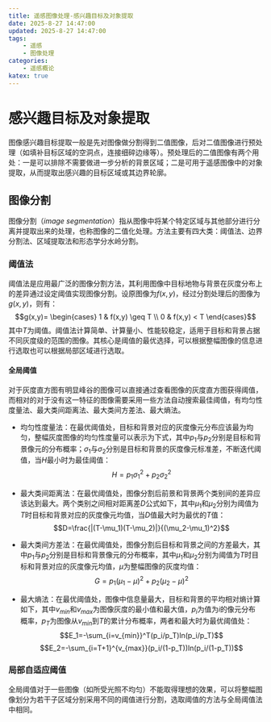 ```yaml
---
title: 遥感图像处理-感兴趣目标及对象提取
date: 2025-8-27 14:47:00
updated: 2025-8-27 14:47:00
tags:
    - 遥感
    - 图像处理
categories:
    - 遥感概论
katex: true
---
```


# **感兴趣目标及对象提取**
图像感兴趣目标提取一般是先对图像做分割得到二值图像，后对二值图像进行预处理（如填补目标区域的空洞点，连接细碎边缘等）。预处理后的二值图像有两个用处：一是可以排除不需要做进一步分析的背景区域；二是可用于遥感图像中的对象提取，从而提取出感兴趣的目标区域或其边界轮廓。    

## **图像分割**
图像分割（$image\ segmentation$）指从图像中将某个特定区域与其他部分进行分离并提取出来的处理，也称图像的二值化处理。方法主要有四大类：阈值法、边界分割法、区域提取法和形态学分水岭分割。

### **阈值法**
阈值法是应用最广泛的图像分割方法，其利用图像中目标地物与背景在灰度分布上的差异通过设定阈值实现图像分割。设原图像为$f(x,y)$，经过分割处理后的图像为$g(x,y)$，则有：
$$g(x,y)=
\begin{cases}
1 & f(x,y) \geq T \\
0 & f(x,y) < T
\end{cases}$$
其中$T$为阈值。阈值法计算简单、计算量小、性能较稳定，适用于目标和背景占据不同灰度级的范围的图像。其核心是阈值的最优选择，可以根据整幅图像的信息进行选取也可以根据局部区域进行选取。

#### 全局阈值
对于灰度直方图有明显峰谷的图像可以直接通过查看图像的灰度直方图获得阈值，而相对的对于没有这一特征的图像需要采用一些方法自动搜索最佳阈值，有均匀性度量法、最大类间距离法、最大类间方差法、最大熵法。
* 均匀性度量法：在最优阈值处，目标和背景对应的灰度像元分布应该最为均匀，整幅灰度图像的均匀性度量可以表示为下式，其中$p_1$与$p_2$分别是目标和背景像元的分布概率；$\sigma_1$与$\sigma_2$分别是目标和背景的灰度像元标准差，不断迭代阈值，当$H$最小时为最佳阈值：
$$H=p_1 \sigma_1^2 + p_2 \sigma_2^2$$

* 最大类间距离法：在最优阈值处，图像分割后前景和背景两个类别间的差异应该达到最大。两个类别之间相对距离差$D$公式如下，其中$\mu_1$和$\mu_2$分别为阈值为$T$时目标和背景对应的灰度像元均值，当$D$值最大时为最优的$T$值：
$$D=\frac{|(T-\mu_1)(T-\mu_2)|}{(\mu_2-\mu_1)^2}$$

* 最大类间方差法：在最优阈值处，图像分割后目标和背景之间的方差最大，其中$p_1$与$p_2$分别是目标和背景像元的分布概率，其中$\mu_1$和$\mu_2$分别为阈值为$T$时目标和背景对应的灰度像元均值，$\mu$为整幅图像的灰度均值：
$$G=p_1(\mu_1-\mu)^2+p_2(\mu_2-\mu)^2$$

* 最大熵法：在最优阈值处，图像中信息量最大，目标和背景的平均相对熵计算如下，其中$v_{min}$和$v_{max}$为图像灰度的最小值和最大值，$p_i$为值为$i$的像元分布概率，$p_T$为图像从$v_{min}$到$T$的累计分布概率，两者和最大时为最优阈值处：
$$E_1=-\sum_{i=v_{min}}^T(p_i/p_T)ln(p_i/p_T)$$
$$E_2=-\sum_{i=T+1}^{v_{max}}(p_i/(1-p_T))ln(p_i/(1-p_T))$$

### 局部自适应阈值
全局阈值对于一些图像（如所受光照不均匀）不能取得理想的效果，可以将整幅图像划分为若干子区域分别采用不同的阈值进行分割，选取阈值的方法与全局阈值法中相同。